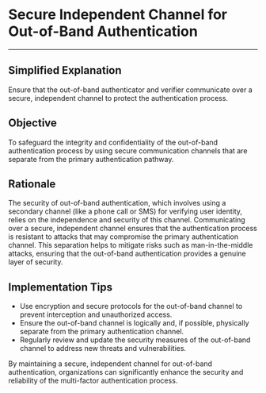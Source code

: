 # Secure Independent Channel for Out-of-Band Authentication

---

## Simplified Explanation

Ensure that the out-of-band authenticator and verifier communicate over a secure, independent channel to protect the authentication process.

## Objective

To safeguard the integrity and confidentiality of the out-of-band authentication process by using secure communication channels that are separate from the primary authentication pathway.

## Rationale

The security of out-of-band authentication, which involves using a secondary channel (like a phone call or SMS) for verifying user identity, relies on the independence and security of this channel. Communicating over a secure, independent channel ensures that the authentication process is resistant to attacks that may compromise the primary authentication channel. This separation helps to mitigate risks such as man-in-the-middle attacks, ensuring that the out-of-band authentication provides a genuine layer of security.

## Implementation Tips

- Use encryption and secure protocols for the out-of-band channel to prevent interception and unauthorized access.
- Ensure the out-of-band channel is logically and, if possible, physically separate from the primary authentication channel.
- Regularly review and update the security measures of the out-of-band channel to address new threats and vulnerabilities.

By maintaining a secure, independent channel for out-of-band authentication, organizations can significantly enhance the security and reliability of the multi-factor authentication process.
